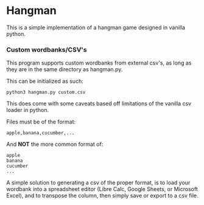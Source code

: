 # Hangman
This is a simple implementation of a hangman game designed in vanilla python.

### Custom wordbanks/CSV's

This program supports custom wordbanks from external csv's, as long as they are in the same directory as hangman.py.

This can be initialized as such:

```
python3 hangman.py custom.csv
```


This does come with some caveats based off limitations of the vanilla csv loader in python.

Files must be of the format:
```
apple,banana,cucumber,...
```
And **NOT** the more common format of:
```
apple
banana
cucumber
...
```

A simple solution to generating a csv of the proper format, is to load your wordbank into a spreadsheet editor (Libre Calc, Google Sheets, or Microsoft Excel), and to transpose the column, then simply save or export to a csv file.
